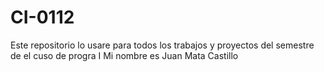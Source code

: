 # CI-0112
Este repositorio lo usare para todos los trabajos y proyectos del semestre de el cuso de progra I
Mi nombre es Juan Mata Castillo

